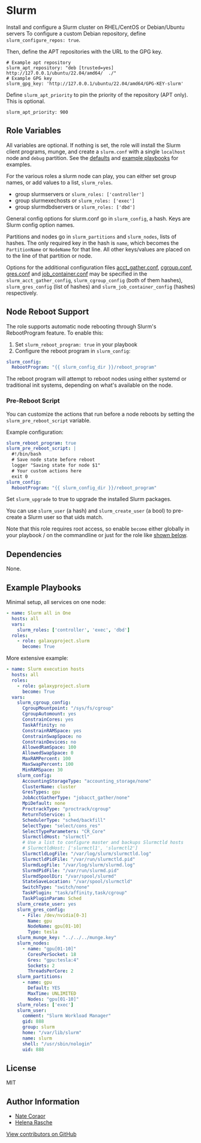 Slurm
=====

Install and configure a Slurm cluster on RHEL/CentOS or Debian/Ubuntu servers
To configure a custom Debian repository, define `slurm_configure_repos: true`.

Then, define the APT  repositories with the URL to the GPG key.

    # Example apt repository
    slurm_apt_repository: "deb [trusted=yes] http://127.0.0.1/ubuntu/22.04/amd64/  ./"
    # Example GPG key
    slurm_gpg_key: 'http://127.0.0.1/ubuntu/22.04/amd64/GPG-KEY-slurm'
     
Define `slurm_apt_priority` to pin the priority of the repository (APT only). This is optional.

    slurm_apt_priority: 900

Role Variables
--------------

All variables are optional. If nothing is set, the role will install the Slurm client programs, munge, and
create a `slurm.conf` with a single `localhost` node and `debug` partition.
See the [defaults](defaults/main.yml) and [example playbooks](#example-playbooks) for examples.

For the various roles a slurm node can play, you can either set group names, or add values to a list, `slurm_roles`.

- group slurmservers or `slurm_roles: ['controller']`
- group slurmexechosts or `slurm_roles: ['exec']`
- group slurmdbdservers or `slurm_roles: ['dbd']`

General config options for slurm.conf go in `slurm_config`, a hash. Keys are Slurm config option names.

Partitions and nodes go in `slurm_partitions` and `slurm_nodes`, lists of hashes. The only required key in the hash is
`name`, which becomes the `PartitionName` or `NodeName` for that line. All other keys/values are placed on to the line
of that partition or node.

Options for the additional configuration files [acct_gather.conf](https://slurm.schedmd.com/acct_gather.conf.html),
[cgroup.conf](https://slurm.schedmd.com/cgroup.conf.html), [gres.conf](https://slurm.schedmd.com/gres.conf.html)
and [job_container.conf](https://slurm.schedmd.com/job_container.conf.html) may be specified in the
`slurm_acct_gather_config`, `slurm_cgroup_config` (both of them hashes), `slurm_gres_config` (list of hashes) and
`slurm_job_container_config` (hashes) respectively.

## Node Reboot Support

The role supports automatic node rebooting through Slurm's RebootProgram
feature. To enable this:

1. Set `slurm_reboot_program: true` in your playbook
2. Configure the reboot program in `slurm_config`:
```yaml
slurm_config:
  RebootProgram: "{{ slurm_config_dir }}/reboot_program"
```

The reboot program will attempt to reboot nodes using either systemd or
traditional init systems, depending on what's available on the node.

### Pre-Reboot Script

You can customize the actions that run before a node reboots by setting the
`slurm_pre_reboot_script` variable.

Example configuration:
```yaml
slurm_reboot_program: true
slurm_pre_reboot_script: |
  #!/bin/bash
  # Save node state before reboot
  logger "Saving state for node $1"
  # Your custom actions here
  exit 0
slurm_config:
  RebootProgram: "{{ slurm_config_dir }}/reboot_program"
```

Set `slurm_upgrade` to true to upgrade the installed Slurm packages.

You can use `slurm_user` (a hash) and `slurm_create_user` (a bool) to pre-create a Slurm user so that uids match.

Note that this role requires root access, so enable ``become`` either globally in your playbook / on the commandline or
just for the role like [shown below](#example-playbooks).

Dependencies
------------

None.

Example Playbooks
-----------------

Minimal setup, all services on one node:

```yaml
- name: Slurm all in One
  hosts: all
  vars:
    slurm_roles: ['controller', 'exec', 'dbd']
  roles:
    - role: galaxyproject.slurm
      become: True
```

More extensive example:

```yaml
- name: Slurm execution hosts
  hosts: all
  roles:
    - role: galaxyproject.slurm
      become: True
  vars:
    slurm_cgroup_config:
      CgroupMountpoint: "/sys/fs/cgroup"
      CgroupAutomount: yes
      ConstrainCores: yes
      TaskAffinity: no
      ConstrainRAMSpace: yes
      ConstrainSwapSpace: no
      ConstrainDevices: no
      AllowedRamSpace: 100
      AllowedSwapSpace: 0
      MaxRAMPercent: 100
      MaxSwapPercent: 100
      MinRAMSpace: 30
    slurm_config:
      AccountingStorageType: "accounting_storage/none"
      ClusterName: cluster
      GresTypes: gpu
      JobAcctGatherType: "jobacct_gather/none"
      MpiDefault: none
      ProctrackType: "proctrack/cgroup"
      ReturnToService: 1
      SchedulerType: "sched/backfill"
      SelectType: "select/cons_res"
      SelectTypeParameters: "CR_Core"
      SlurmctldHost: "slurmctl"
      # Use a list to configure master and backups Slurmctld hosts
      # SlurmctldHost: ['slurmctl1', 'slurmctl2']
      SlurmctldLogFile: "/var/log/slurm/slurmctld.log"
      SlurmctldPidFile: "/var/run/slurmctld.pid"
      SlurmdLogFile: "/var/log/slurm/slurmd.log"
      SlurmdPidFile: "/var/run/slurmd.pid"
      SlurmdSpoolDir: "/var/spool/slurmd"
      StateSaveLocation: "/var/spool/slurmctld"
      SwitchType: "switch/none"
      TaskPlugin: "task/affinity,task/cgroup"
      TaskPluginParam: Sched
    slurm_create_user: yes
    slurm_gres_config:
      - File: /dev/nvidia[0-3]
        Name: gpu
        NodeName: gpu[01-10]
        Type: tesla
    slurm_munge_key: "../../../munge.key"
    slurm_nodes:
      - name: "gpu[01-10]"
        CoresPerSocket: 18
        Gres: "gpu:tesla:4"
        Sockets: 2
        ThreadsPerCore: 2
    slurm_partitions:
      - name: gpu
        Default: YES
        MaxTime: UNLIMITED
        Nodes: "gpu[01-10]"
    slurm_roles: ['exec']
    slurm_user:
      comment: "Slurm Workload Manager"
      gid: 888
      group: slurm
      home: "/var/lib/slurm"
      name: slurm
      shell: "/usr/sbin/nologin"
      uid: 888
```

License
-------

MIT

Author Information
------------------

- [Nate Coraor](https://github.com/natefoo)
- [Helena Rasche](https://github.com/erasche)

[View contributors on GitHub](https://github.com/galaxyproject/ansible-slurm/graphs/contributors)
